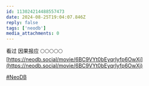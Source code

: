 ```yaml
---
id: 113024214488557473
date: 2024-08-25T19:04:07.846Z
reply: false
tags: ['neodb']
media_attachments: 0
---
```


看过 因果报应 🌕🌕🌕🌕🌕   
[https://neodb.social/movie/6BC9VYt0bEyqrIyfp6OwXj](https://neodb.social/movie/6BC9VYt0bEyqrIyfp6OwXj)

[#NeoDB](https://e5n.cc/tags/NeoDB)

